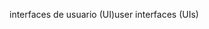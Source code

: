 <span data-ttu-id="71f0c-101">interfaces de usuario (UI)</span><span class="sxs-lookup"><span data-stu-id="71f0c-101">user interfaces (UIs)</span></span>